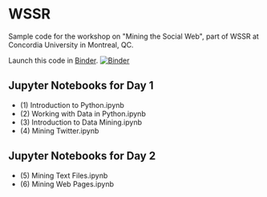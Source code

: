# WSSR
Sample code for the workshop on "Mining the Social Web", part of WSSR at Concordia University in Montreal, QC.

Launch this code in [Binder](https://mybinder.org).
[![Binder](https://mybinder.org/badge_logo.svg)](https://mybinder.org/v2/gh/mikhailklassen/WSSR/master)

## Jupyter Notebooks for Day 1

* (1) Introduction to Python.ipynb
* (2) Working with Data in Python.ipynb
* (3) Introduction to Data Mining.ipynb
* (4) Mining Twitter.ipynb

## Jupyter Notebooks for Day 2

* (5) Mining Text Files.ipynb
* (6) Mining Web Pages.ipynb
